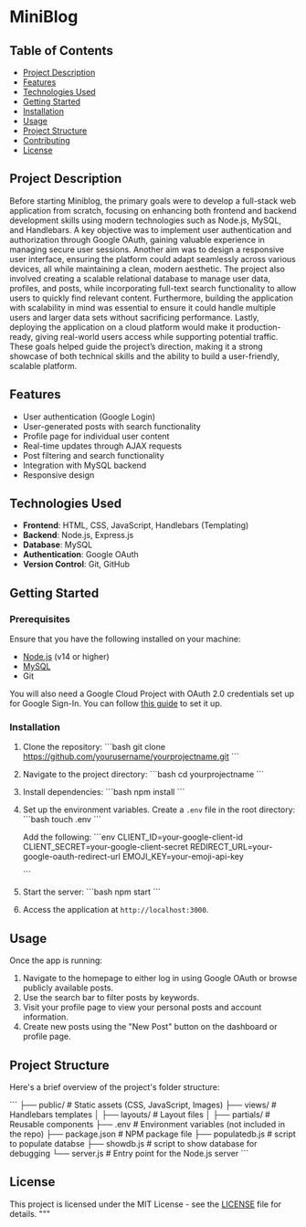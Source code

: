 # MiniBlog

## Table of Contents
- [Project Description](#project-description)
- [Features](#features)
- [Technologies Used](#technologies-used)
- [Getting Started](#getting-started)
- [Installation](#installation)
- [Usage](#usage)
- [Project Structure](#project-structure)
- [Contributing](#contributing)
- [License](#license)

## Project Description

Before starting Miniblog, the primary goals were to develop a full-stack web application from scratch, focusing on enhancing both frontend and backend development skills using modern technologies such as Node.js, MySQL, and Handlebars. A key objective was to implement user authentication and authorization through Google OAuth, gaining valuable experience in managing secure user sessions. Another aim was to design a responsive user interface, ensuring the platform could adapt seamlessly across various devices, all while maintaining a clean, modern aesthetic. The project also involved creating a scalable relational database to manage user data, profiles, and posts, while incorporating full-text search functionality to allow users to quickly find relevant content. Furthermore, building the application with scalability in mind was essential to ensure it could handle multiple users and larger data sets without sacrificing performance. Lastly, deploying the application on a cloud platform would make it production-ready, giving real-world users access while supporting potential traffic. These goals helped guide the project’s direction, making it a strong showcase of both technical skills and the ability to build a user-friendly, scalable platform.

## Features

- User authentication (Google Login)
- User-generated posts with search functionality
- Profile page for individual user content
- Real-time updates through AJAX requests
- Post filtering and search functionality
- Integration with MySQL backend
- Responsive design

## Technologies Used

- **Frontend**: HTML, CSS, JavaScript, Handlebars (Templating)
- **Backend**: Node.js, Express.js
- **Database**: MySQL
- **Authentication**: Google OAuth
- **Version Control**: Git, GitHub

## Getting Started

### Prerequisites

Ensure that you have the following installed on your machine:

- [Node.js](https://nodejs.org/) (v14 or higher)
- [MySQL](https://www.mysql.com/)
- Git

You will also need a Google Cloud Project with OAuth 2.0 credentials set up for Google Sign-In. You can follow [this guide](https://developers.google.com/identity/sign-in/web/sign-in) to set it up.

### Installation

1. Clone the repository:
   \`\`\`bash
   git clone https://github.com/yourusername/yourprojectname.git
   \`\`\`
   
2. Navigate to the project directory:
   \`\`\`bash
   cd yourprojectname
   \`\`\`

3. Install dependencies:
   \`\`\`bash
   npm install
   \`\`\`

4. Set up the environment variables. Create a `.env` file in the root directory:
   \`\`\`bash
   touch .env
   \`\`\`
   
   Add the following:
   \`\`\`env
   CLIENT_ID=your-google-client-id
    CLIENT_SECRET=your-google-client-secret
    REDIRECT_URL=your-google-oauth-redirect-url
    EMOJI_KEY=your-emoji-api-key

   \`\`\`

5. Start the server:
   \`\`\`bash
   npm start
   \`\`\`

6. Access the application at `http://localhost:3000`.

## Usage

Once the app is running:

1. Navigate to the homepage to either log in using Google OAuth or browse publicly available posts.
2. Use the search bar to filter posts by keywords.
3. Visit your profile page to view your personal posts and account information.
4. Create new posts using the "New Post" button on the dashboard or profile page.

## Project Structure

Here's a brief overview of the project's folder structure:

\`\`\`
├── public/              # Static assets (CSS, JavaScript, Images)
├── views/               # Handlebars templates
│   ├── layouts/         # Layout files
│   ├── partials/        # Reusable components
├── .env                 # Environment variables (not included in the repo)
├── package.json         # NPM package file
├── populatedb.js        # script to populate databse
├── showdb.js            # script to show database for debugging
└── server.js            # Entry point for the Node.js server
\`\`\`

## License

This project is licensed under the MIT License - see the [LICENSE](LICENSE) file for details.
"""
